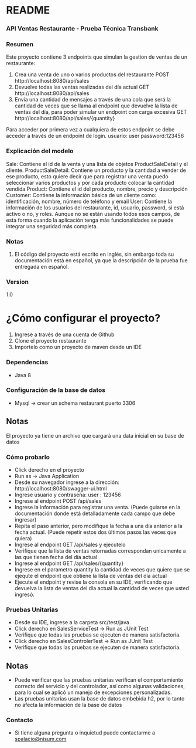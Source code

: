 # README #

### API Ventas Restaurante - Prueba Técnica Transbank ###


### Resumen ###

Este proyecto contiene 3 endpoints que simulan la gestion de ventas de un restaurante:
1. Crea una venta de uno o varios productos del restaurante POST http://localhost:8080/api/sales
2. Devuelve todas las ventas realizadas del día actual GET http://localhost:8080/api/sales
3. Envía una cantidad de mensajes a través de una cola que será la cantidad de veces que se llama al endpoint que devuelve la lista de ventas del día, para poder simular un endpoint con carga excesiva
   GET http://localhost:8080/api/sales/{quantity}
   
 Para acceder por primera vez a cualquiera de estos endpoint se debe acceder a través de un endpoint de login. usuario: user password:123456

### Explicación del modelo ###

Sale: Contiene el id de la venta y una lista de objetos ProductSaleDetail y el cliente.
ProductSaleDetail: Contiene un producto y la cantidad a vender de ese producto, esto quiere decir que para registrar una venta puedo seleccionar varios productos y por cada producto colocar la cantidad vendida
Product: Contiene el id del producto, nombre, precio y descripción
Customer: Contiene la información básica de un cliente como: identificación, nombre, número de teléfono y email
User: Contiene la información de los usuarios del restaurante, id, usuario, password, si está activo o no, y roles. Aunque no se están usando todos esos campos, de esta forma cuando la aplicación tenga más funcionalidades
      se puede integrar una seguridad más completa.
      
### Notas ###

1. El código del proyecto está escrito en inglés, sin embargo toda su documentación está en español, ya que la descripción de la prueba fue entregada en español.

### Version ###

1.0

# ¿Cómo configurar el proyecto? #


1. Ingrese a través de una cuenta de Github
2. Clone el proyecto restaurante
3. Importelo como un proyecto de maven desde un IDE

### Dependencias ###

- Java 8

### Configuración de la base de datos ###

- Mysql -> crear un schema restaurant puerto 3306

## Notas ##
El proyecto ya tiene un archivo que cargará una data inicial en su base de datos

### Cómo probarlo ###

- Click derecho en el proyecto
- Run as -> Java Application
- Desde su navegador ingrese a la dirección: http://localhost:8080/swagger-ui.html
- Ingrese usuario y contraseña: user : 123456
- Ingrese al endpoint POST /api/sales
- Ingrese la información para registrar una venta. (Puede guiarse en la documentación donde está detalladamente cada campo que debe ingresar)
- Repita el paso anterior, pero modifique la fecha a una día anterior a la fecha actual. (Puede repetir estos dos últimos pasos las veces que quiera)
- Ingrese al endpoint GET /api/sales y ejecutelo
- Verifique que la lista de ventas retornadas correspondan unicamente a las que tienen fecha del día actual
- Ingrese al endpoint GET /api/sales/{quantity} 
- Ingrese en el parametro quantity la cantidad de veces que quiere que se ejequte el endpoint que obtiene la lista de ventas del día actual
- Ejecute el endpoint y revise la consola en su IDE, verificando que devuelva la lista de ventas del día actual la cantidad de veces que usted ingresó.

### Pruebas Unitarias ###
- Desde su IDE, ingrese a la carpeta src/test/java
- Click derecho en SalesServiceTest -> Run as JUnit Test
- Verifique que todas las pruebas se ejecuten de manera satisfactoria.
- Click derecho en SalesControlerTest -> Run as JUnit Test
- Verifique que todas las pruebas se ejecuten de manera satisfactoria.

## Notas ##
- Puede verificar que las pruebas unitarias verifican el comportamiento correcto del servicio y del controlador, así como algunas validaciones, para lo cual se aplicó un manejo de excepciones personalizadas.
- Las pruebas unitarias usan la base de datos embebida h2, por lo tanto no afecta la información de la base de datos

### Contacto ###

- Si tiene alguna pregunta o inquietud puede contactarme a spalacio@nisum.com
